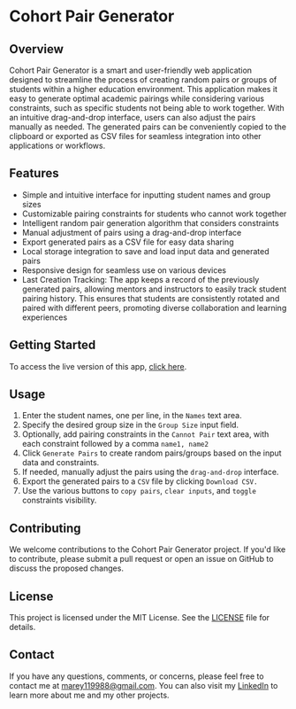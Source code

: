 # Cohort Pair Generator

## Overview

Cohort Pair Generator is a smart and user-friendly web application designed to streamline the process of creating random pairs or groups of students within a higher education environment. This application makes it easy to generate optimal academic pairings while considering various constraints, such as specific students not being able to work together. With an intuitive drag-and-drop interface, users can also adjust the pairs manually as needed. The generated pairs can be conveniently copied to the clipboard or exported as CSV files for seamless integration into other applications or workflows.

## Features

- Simple and intuitive interface for inputting student names and group sizes
- Customizable pairing constraints for students who cannot work together
- Intelligent random pair generation algorithm that considers constraints
- Manual adjustment of pairs using a drag-and-drop interface
- Export generated pairs as a CSV file for easy data sharing
- Local storage integration to save and load input data and generated pairs
- Responsive design for seamless use on various devices
- Last Creation Tracking: The app keeps a record of the previously generated pairs, allowing mentors and instructors to easily track student pairing history. This ensures that students are consistently rotated and paired with different peers, promoting diverse collaboration and learning experiences

## Getting Started

To access the live version of this app, [click here](https://pair-generator.netlify.app/).


## Usage

1. Enter the student names, one per line, in the `Names` text area.
2. Specify the desired group size in the `Group Size` input field.
3. Optionally, add pairing constraints in the `Cannot Pair` text area, with each constraint followed by a comma `name1, name2`
4. Click `Generate Pairs` to create random pairs/groups based on the input data and constraints.
5. If needed, manually adjust the pairs using the `drag-and-drop` interface.
6. Export the generated pairs to a `CSV` file by clicking `Download CSV.`
7. Use the various buttons to `copy pairs`, `clear inputs`, and `toggle` constraints visibility.

## Contributing

We welcome contributions to the Cohort Pair Generator project. If you'd like to contribute, please submit a pull request or open an issue on GitHub to discuss the proposed changes.

## License

This project is licensed under the MIT License. See the [LICENSE](LICENSE) file for details.



## Contact

If you have any questions, comments, or concerns, please feel free to contact me at [marey119988@gmail.com](mailto:marey119988@gmail.com). You can also visit my [LinkedIn](https://www.linkedin.com/in/sulaiman-marey/) to learn more about me and my other projects.

